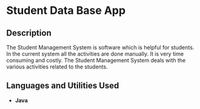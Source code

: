 <h1>Student Data Base App </h1>


<h2>Description</h2>
The Student Management System is software which is helpful for students. In the current system all the activities are done manually. It is very time consuming and costly. The Student Management System deals with the various activities related to the students. 


<h2>Languages and Utilities Used</h2>

- <b>Java</b> 

